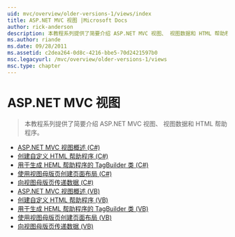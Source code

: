 ```yaml
---
uid: mvc/overview/older-versions-1/views/index
title: ASP.NET MVC 视图 |Microsoft Docs
author: rick-anderson
description: 本教程系列提供了简要介绍 ASP.NET MVC 视图、 视图数据和 HTML 帮助程序。
ms.author: riande
ms.date: 09/28/2011
ms.assetid: c2dea264-0d8c-4216-bbe5-70d2421597b0
msc.legacyurl: /mvc/overview/older-versions-1/views
msc.type: chapter
---
```

<a name="aspnet-mvc-views"></a>ASP.NET MVC 视图
====================
> 本教程系列提供了简要介绍 ASP.NET MVC 视图、 视图数据和 HTML 帮助程序。


- [ASP.NET MVC 视图概述 (C#)](asp-net-mvc-views-overview-cs.md)
- [创建自定义 HTML 帮助程序 (C#)](creating-custom-html-helpers-cs.md)
- [用于生成 HEML 帮助程序的 TagBuilder 类 (C#)](using-the-tagbuilder-class-to-build-html-helpers-cs.md)
- [使用视图母版页创建页面布局 (C#)](creating-page-layouts-with-view-master-pages-cs.md)
- [向视图母版页传递数据 (C#)](passing-data-to-view-master-pages-cs.md)
- [ASP.NET MVC 视图概述 (VB)](asp-net-mvc-views-overview-vb.md)
- [创建自定义 HTML 帮助程序 (VB)](creating-custom-html-helpers-vb.md)
- [用于生成 HEML 帮助程序的 TagBuilder 类 (VB)](using-the-tagbuilder-class-to-build-html-helpers-vb.md)
- [使用视图母版页创建页面布局 (VB)](creating-page-layouts-with-view-master-pages-vb.md)
- [向视图母版页传递数据 (VB)](passing-data-to-view-master-pages-vb.md)
